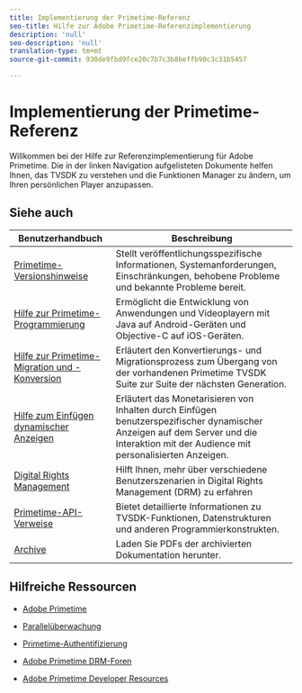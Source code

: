 ```yaml
---
title: Implementierung der Primetime-Referenz
seo-title: Hilfe zur Adobe Primetime-Referenzimplementierung
description: 'null'
seo-description: 'null'
translation-type: tm+mt
source-git-commit: 930de9fbd9fce20c7b7c3b8beffb90c3c31b5457

---
```



# Implementierung der Primetime-Referenz

Willkommen bei der Hilfe zur Referenzimplementierung für Adobe Primetime. Die in der linken Navigation aufgelisteten Dokumente helfen Ihnen, das TVSDK zu verstehen und die Funktionen Manager zu ändern, um Ihren persönlichen Player anzupassen.

## Siehe auch

| Benutzerhandbuch | Beschreibung |
|--- |--- |
| [Primetime-Versionshinweise](/help/release-notes/home.md) | Stellt veröffentlichungsspezifische Informationen, Systemanforderungen, Einschränkungen, behobene Probleme und bekannte Probleme bereit. |
| [Hilfe zur Primetime-Programmierung](/help/programming/home.md) | Ermöglicht die Entwicklung von Anwendungen und Videoplayern mit Java auf Android-Geräten und Objective-C auf iOS-Geräten. |
| [Hilfe zur Primetime-Migration und -Konversion](/help/migration-guides/home.md) | Erläutert den Konvertierungs- und Migrationsprozess zum Übergang von der vorhandenen Primetime TVSDK Suite zur Suite der nächsten Generation. |
| [Hilfe zum Einfügen dynamischer Anzeigen](/help/dynamic-ad-insertion/home.md) | Erläutert das Monetarisieren von Inhalten durch Einfügen benutzerspezifischer dynamischer Anzeigen auf dem Server und die Interaktion mit der Audience mit personalisierten Anzeigen. |
| [Digital Rights Management](/help/digital-rights-management/home.md) | Hilft Ihnen, mehr über verschiedene Benutzerszenarien in Digital Rights Management (DRM) zu erfahren |
| [Primetime-API-Verweise](/help/reference/api-references.md) | Bietet detaillierte Informationen zu TVSDK-Funktionen, Datenstrukturen und anderen Programmierkonstrukten. |
| [Archive](https://helpx.adobe.com/primetime/archives.html) | Laden Sie PDFs der archivierten Dokumentation herunter. |

## Hilfreiche Ressourcen

* [Adobe Primetime](https://www.adobe.com/in/marketing/primetime.html)

* [Parallelüberwachung](https://tve.helpdocsonline.com/concurrency-monitoring-introduction)

* [Primetime-Authentifizierung](https://tve.helpdocsonline.com/home)

* [Adobe Primetime DRM-Foren](https://forums.adobe.com/community/adobe_access)

* [Adobe Primetime Developer Resources](https://www.adobe.com/devnet/primetime.html)